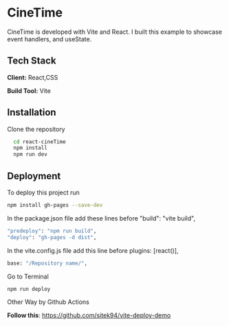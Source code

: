 
# CineTime

CineTime is developed with Vite and React. I built this example to showcase event handlers, and useState. 

## Tech Stack

**Client:** React,CSS

**Build Tool:** Vite

## Installation

Clone the repository
```bash
  cd react-cineTime
  npm install
  npm run dev
```
    
## Deployment

To deploy this project run

```bash
npm install gh-pages --save-dev

```
In the package.json file add these lines before "build": "vite build",
```bash
"predeploy": "npm run build",
"deploy": "gh-pages -d dist",
```
In the vite.config.js file add this line before plugins: [react()],
```bash
base: "/Repository name/",
```
Go to Terminal
```bash
npm run deploy
```

Other Way by Github Actions

**Follow this**: https://github.com/sitek94/vite-deploy-demo
